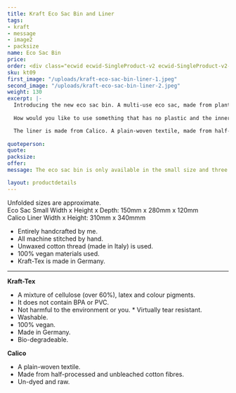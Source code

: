 ```yaml
---
title: Kraft Eco Sac Bin and Liner
tags:
- kraft
- message
- image2
- packsize
name: Eco Sac Bin
price: 
order: <div class="ecwid ecwid-SingleProduct-v2 ecwid-SingleProduct-v2-bordered ecwid-SingleProduct-v2-centered ecwid-Product ecwid-Product-126469174" itemscope itemtype="http://schema.org/Product" data-single-product-id="126469174"><div itemtype="http://schema.org/Offer" itemscope itemprop="offers"><div class="ecwid-productBrowser-price ecwid-price" itemprop="price" content="18" data-spw-price-location="button"><div itemprop="priceCurrency" content="GBP"></div></div></div><div customprop="options"></div><div customprop="addtobag"></div></div>
sku: kt09
first_image: "/uploads/kraft-eco-sac-bin-liner-1.jpeg"
second_image: "/uploads/kraft-eco-sac-bin-liner-2.jpeg"
weight: 130
excerpt: |-
  Introducing the new eco sac bin. A multi-use eco sac, made from plants that you can use as a bin with a washable liner made from 100% cotton?
  
  How would you like to use something that has no plastic and the inner bag is washable and reusable? And it looks beautiful.

  The liner is made from Calico. A plain-woven textile, made from half-processed and unbleached cotton fibres. Calico is un-dyed and raw. The liner can be washed seperately. Wash similar colours together.
  
quoteperson: 
quote: 
packsize: 
offer: 
message: The eco sac bin is only available in the small size and three colours. You can buy the liners seperately.

layout: productdetails
---
```


Unfolded sizes are approximate.  
Eco Sac Small Width x Height x Depth: 150mm x 280mm x 120mm  
Calico Liner Width x Height: 310mm x 340mmm

* Entirely handcrafted by me.
* All machine stitched by hand.
* Unwaxed cotton thread (made in Italy) is used.
* 100% vegan materials used.
* Kraft-Tex is made in Germany.

***

**Kraft-Tex**

* A mixture of cellulose (over 60%), latex and colour pigments.
* It does not contain BPA or PVC.
* Not harmful to the environment or you.
* Virtually tear resistant.
* Washable.
* 100% vegan.
* Made in Germany.
* Bio-degradeable.

**Calico**

* A plain-woven textile.
* Made from half-processed and unbleached cotton fibres.
* Un-dyed and raw.
